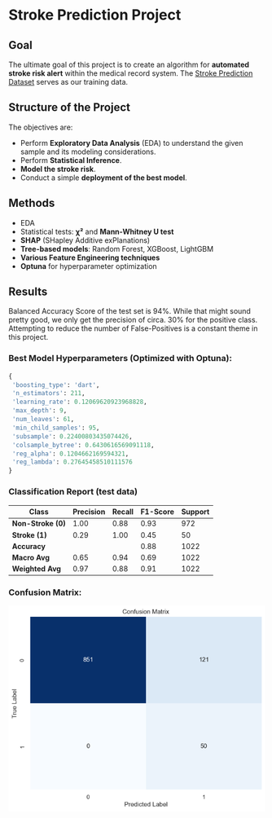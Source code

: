 # Stroke Prediction Project

## Goal
The ultimate goal of this project is to create an algorithm for **automated stroke risk alert** within the medical record system. The [Stroke Prediction Dataset](https://www.kaggle.com/datasets/fedesoriano/stroke-prediction-dataset) serves as our training data.

## Structure of the Project
The objectives are:
- Perform **Exploratory Data Analysis** (EDA) to understand the given sample and its modeling considerations.
- Perform **Statistical Inference**.
- **Model the stroke risk**.
- Conduct a simple **deployment of the best model**.

## Methods
- EDA
- Statistical tests: **χ²** and **Mann-Whitney U test**
- **SHAP** (SHapley Additive exPlanations)
- **Tree-based models**: Random Forest, XGBoost, LightGBM
- **Various Feature Engineering techniques**
- **Optuna** for hyperparameter optimization

## Results
Balanced Accuracy Score of the test set is 94%. While that might sound pretty good, we only get the precision of circa. 30% for the positive class. Attempting to reduce the number of False-Positives is a constant theme in this project.
### Best Model Hyperparameters (Optimized with Optuna):
```python
{
 'boosting_type': 'dart',
 'n_estimators': 211,
 'learning_rate': 0.12069620923968828,
 'max_depth': 9,
 'num_leaves': 61,
 'min_child_samples': 95,
 'subsample': 0.22400803435074426,
 'colsample_bytree': 0.6430616569091118,
 'reg_alpha': 0.1204662169594321,
 'reg_lambda': 0.27645458510111576
}
```
### Classification Report (test data)
| Class            | Precision | Recall | F1-Score | Support |
|------------------|-----------|--------|----------|---------|
| **Non-Stroke (0)** | 1.00      | 0.88   | 0.93     | 972     |
| **Stroke (1)**     | 0.29      | 1.00   | 0.45     | 50      |
| **Accuracy**       |           |        | 0.88     | 1022    |
| **Macro Avg**      | 0.65      | 0.94   | 0.69     | 1022    |
| **Weighted Avg**   | 0.97      | 0.88   | 0.91     | 1022    |

### Confusion Matrix:
![Confusion Matrix](conf.png)
